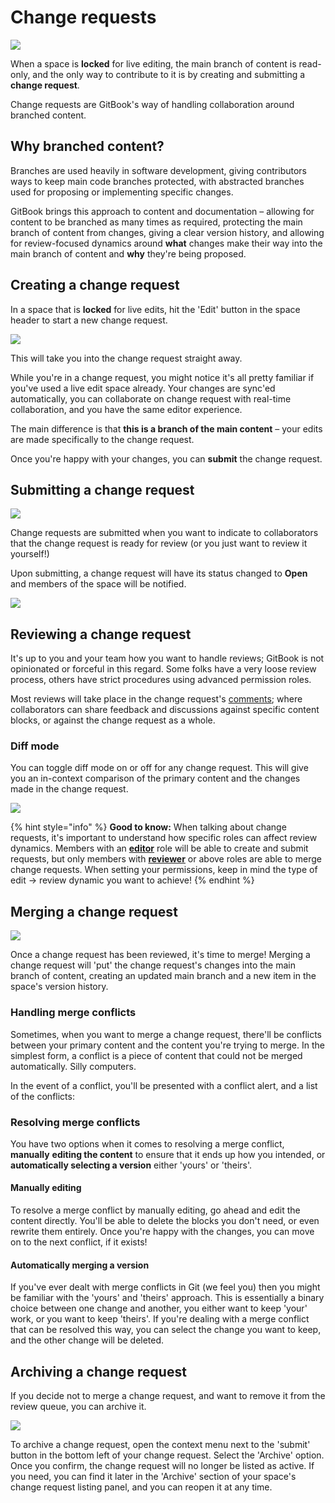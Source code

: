 # Change requests

![](<../../.gitbook/assets/Change Request List.png>)

When a space is **locked** for live editing, the main branch of content is read-only, and the only way to contribute to it is by creating and submitting a **change request**.

Change requests are GitBook's way of handling collaboration around branched content.

## Why branched content?

Branches are used heavily in software development, giving contributors ways to keep main code branches protected, with abstracted branches used for proposing or implementing specific changes.

GitBook brings this approach to content and documentation – allowing for content to be branched as many times as required, protecting the main branch of content from changes, giving a clear version history, and allowing for review-focused dynamics around **what** changes make their way into the main branch of content and **why** they're being proposed.

## Creating a change request

In a space that is **locked** for live edits, hit the 'Edit' button in the space header to start a new change request.

![](<../../.gitbook/assets/Locked Edits.png>)

This will take you into the change request straight away.

While you're in a change request, you might notice it's all pretty familiar if you've used a live edit space already. Your changes are sync'ed automatically, you can collaborate on change request with real-time collaboration, and you have the same editor experience.

The main difference is that **this is a branch of the main content** – your edits are made specifically to the change request.

Once you're happy with your changes, you can **submit** the change request.

## Submitting a change request

![](<../../.gitbook/assets/Submit CR.png>)

Change requests are submitted when you want to indicate to collaborators that the change request is ready for review (or you just want to review it yourself!)

Upon submitting, a change request will have its status changed to **Open** and members of the space will be notified.

![](<../../.gitbook/assets/Change Request Notify.png>)

## Reviewing a change request

It's up to you and your team how you want to handle reviews; GitBook is not opinionated or forceful in this regard. Some folks have a very loose review process, others have strict procedures using advanced permission roles.

Most reviews will take place in the change request's [comments](comments-discussion.md); where collaborators can share feedback and discussions against specific content blocks, or against the change request as a whole.

### Diff mode

You can toggle diff mode on or off for any change request. This will give you an in-context comparison of the primary content and the changes made in the change request.

![](<../../.gitbook/assets/Change Request Diff.png>)

{% hint style="info" %}
**Good to know:** When talking about change requests, it's important to understand how specific roles can affect review dynamics. Members with an [**editor**](../../tour/member-management/roles.md#editor) role will be able to create and submit requests, but only members with [**reviewer**](../../tour/member-management/roles.md#reviewer) or above roles are able to merge change requests. When setting your permissions, keep in mind the type of edit -> review dynamic you want to achieve!
{% endhint %}

## Merging a change request

![](<../../.gitbook/assets/Change Requests.png>)

Once a change request has been reviewed, it's time to merge! Merging a change request will 'put' the change request's changes into the main branch of content, creating an updated main branch and a new item in the space's version history.

### Handling merge conflicts

Sometimes, when you want to merge a change request, there'll be conflicts between your primary content and the content you're trying to merge. In the simplest form, a conflict is a piece of content that could not be merged automatically. Silly computers.

In the event of a conflict, you'll be presented with a conflict alert, and a list of the conflicts:

### Resolving merge conflicts

You have two options when it comes to resolving a merge conflict, **manually** **editing the content** to ensure that it ends up how you intended, or **automatically selecting a version** either 'yours' or 'theirs'.

#### Manually editing

To resolve a merge conflict by manually editing, go ahead and edit the content directly. You'll be able to delete the blocks you don't need, or even rewrite them entirely. Once you're happy with the changes, you can move on to the next conflict, if it exists!

#### Automatically merging a version

If you've ever dealt with merge conflicts in Git (we feel you) then you might be familiar with the 'yours' and 'theirs' approach. This is essentially a binary choice between one change and another, you either want to keep 'your' work, or you want to keep 'theirs'. If you're dealing with a merge conflict that can be resolved this way, you can select the change you want to keep, and the other change will be deleted.

## Archiving a change request

If you decide not to merge a change request, and want to remove it from the review queue, you can archive it.

![](../../.gitbook/assets/archive-change-request-v1.png)

To archive a change request, open the context menu next to the 'submit' button in the bottom left of your change request. Select the 'Archive' option. Once you confirm, the change request will no longer be listed as active. If you need, you can find it later in the 'Archive' section of your space's change request listing panel, and you can reopen it at any time.
